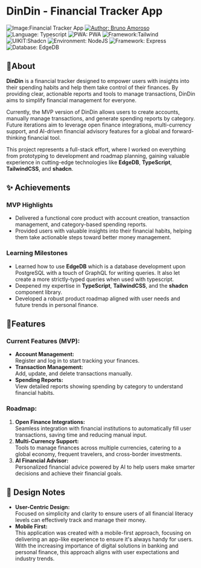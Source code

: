 
# DinDin - Financial Tracker App
![Image:Financial Tracker App](https://i.postimg.cc/85Q1VJ3r/Dindin-Mock.png)
 [![Author: Bruno Amoroso](https://img.shields.io/badge/Bruno%20Amoroso-14b8a6?label=Author&style=for-the-badge)](https://www.linkedin.com/in/amorosobruno) ![Language: Typescript](https://img.shields.io/badge/TYPESCRIPT-3178C6?label=LANGUAGE&style=for-the-badge&logo=typescript&logoColor=ffffff)
![PWA: PWA](https://img.shields.io/badge/PROGRESSIVE%20WEB%20APP-5A0FC8?label=&style=for-the-badge&logo=pwa) ![Framework:Tailwind](https://img.shields.io/badge/TAILWIND-06B6D4?label=FRAMEWORK&style=for-the-badge&logo=tailwindcss) ![UIKIT:Shadcn](https://img.shields.io/badge/SHADCN%20UI-000000?label=UI%20KIT&style=for-the-badge&logo=shadcnui) ![Environment: NodeJS](https://img.shields.io/badge/NODEJS-5FA04E?label=environment&style=for-the-badge&logo=nodedotjs) ![Framework: Express](https://img.shields.io/badge/Express-000000?label=FRAMEWORK&style=for-the-badge&logo=express)    ![Database: EdgeDB](https://img.shields.io/badge/EDGE%20DB-8280ff?label=DATABASE&style=for-the-badge)  

## 📌About
**DinDin** is a financial tracker designed to empower users with insights into their spending habits and help them take control of their finances. By providing clear, actionable reports and tools to manage transactions, DinDin aims to simplify financial management for everyone.

Currently, the MVP version of DinDin allows users to create accounts, manually manage transactions, and generate spending reports by category. Future iterations aim to leverage open finance integrations, multi-currency support, and AI-driven financial advisory features for a global and forward-thinking financial tool.

This project represents a full-stack effort, where I worked on everything from prototyping to development and roadmap planning, gaining valuable experience in cutting-edge technologies like **EdgeDB**, **TypeScript**, **TailwindCSS**, and **shadcn**.

## ✨ Achievements

### MVP Highlights
-   Delivered a functional core product with account creation, transaction management, and category-based spending reports.
-   Provided users with valuable insights into their financial habits, helping them take actionable steps toward better money management.

### Learning Milestones
-   Learned how to use **EdgeDB** which is a database development upon PostgreSQL with a touch of GraphQL for writing queries. It also let create a more strictly-typed queries when used with typescript.
-   Deepened my expertise in **TypeScript**, **TailwindCSS**, and the **shadcn** component library.
-   Developed a robust product roadmap aligned with user needs and future trends in personal finance.

## 🚀Features
### Current Features (MVP):
-   **Account Management:**  
    Register and log in to start tracking your finances.
-   **Transaction Management:**  
    Add, update, and delete transactions manually.
-   **Spending Reports:**  
    View detailed reports showing spending by category to understand financial habits.

### Roadmap:
1.  **Open Finance Integrations:**  
    Seamless integration with financial institutions to automatically fill user transactions, saving time and reducing manual input.
2.  **Multi-Currency Support:**  
    Tools to manage finances across multiple currencies, catering to a global economy, frequent travelers, and cross-border investments.
3.  **AI Financial Advisor:**  
    Personalized financial advice powered by AI to help users make smarter decisions and achieve their financial goals.
    
## 🎨 Design Notes
-   **User-Centric Design:**  
    Focused on simplicity and clarity to ensure users of all financial literacy levels can effectively track and manage their money.
   -   **Mobile First:**  
    This application was created with a mobile-first approach, focusing on delivering an app-like experience to ensure it's always handy for users. With the increasing importance of digital solutions in banking and personal finance, this approach aligns with user expectations and industry trends.

